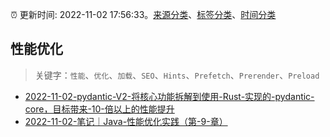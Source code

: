 :alarm_clock: 更新时间: 2022-11-02 17:56:33。[来源分类](../README.md)、[标签分类](../TAGS.md)、[时间分类](../TIMELINE.md)

## 性能优化


> 关键字：`性能`、`优化`、`加载`、`SEO`、`Hints`、`Prefetch`、`Prerender`、`Preload`



- [2022-11-02-pydantic-V2-将核心功能拆解到使用-Rust-实现的-pydantic-core，目标带来-10-倍以上的性能提升](https://www.v2ex.com/t/892246) 
- [2022-11-02-笔记｜Java-性能优化实践（第-9-章）](https://toutiao.io/k/1w1dwjz) 